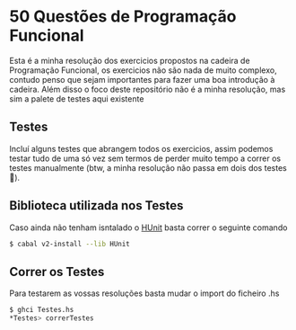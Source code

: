 # 50 Questões de Programação Funcional

Esta é a minha resolução dos exercicios propostos na cadeira de Programação Funcional, os exercicios não são nada de muito complexo, contudo penso que sejam importantes para fazer uma boa introdução à cadeira. Além disso o foco deste repositório não é a minha resolução, mas sim a palete de testes aqui existente

## Testes

Incluí alguns testes que abrangem todos os exercicios, assim podemos testar tudo de uma só vez sem termos de perder muito tempo a correr os testes manualmente (btw, a minha resolução não passa em dois dos testes :smiling_face_with_tear:).

## Biblioteca utilizada nos Testes

Caso ainda não tenham isntalado o [HUnit](https://hackage.haskell.org/package/HUnit) basta correr o seguinte comando

```bash
$ cabal v2-install --lib HUnit
```
## Correr os Testes

Para testarem as vossas resoluções basta mudar o import do ficheiro .hs

```bash
$ ghci Testes.hs
*Testes> correrTestes
```
